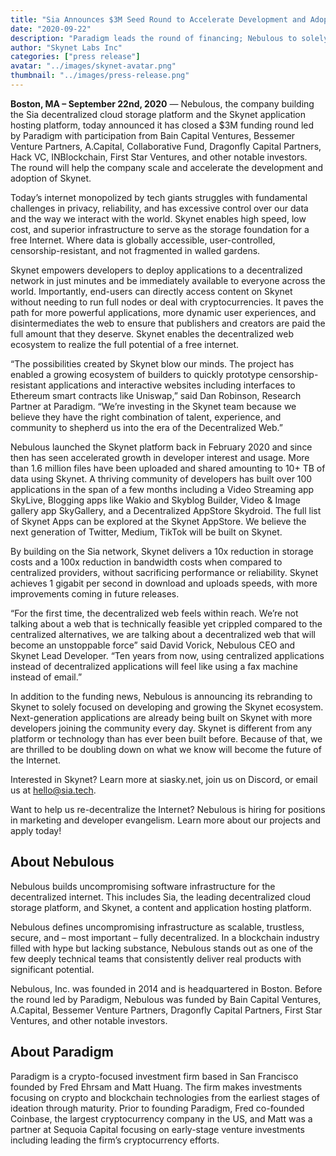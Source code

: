 ```yaml
---
title: "Sia Announces $3M Seed Round to Accelerate Development and Adoption of the Web3 platform Skynet"
date: "2020-09-22"
description: "Paradigm leads the round of financing; Nebulous to solely focus on Skynet"
author: "Skynet Labs Inc"
categories: ["press release"]
avatar: "../images/skynet-avatar.png"
thumbnail: "../images/press-release.png"
---
```


**Boston, MA – September 22nd, 2020** — Nebulous, the company building the Sia decentralized cloud storage platform and the Skynet application hosting platform, today announced it has closed a $3M funding round led by Paradigm with participation from Bain Capital Ventures, Bessemer Venture Partners, A.Capital, Collaborative Fund, Dragonfly Capital Partners, Hack VC, INBlockchain, First Star Ventures, and other notable investors. The round will help the company scale and accelerate the development and adoption of Skynet.

Today’s internet monopolized by tech giants struggles with fundamental challenges in privacy, reliability, and has excessive control over our data and the way we interact with the world. Skynet enables high speed, low cost, and superior infrastructure to serve as the storage foundation for a free Internet. Where data is globally accessible, user-controlled, censorship-resistant, and not fragmented in walled gardens.

Skynet empowers developers to deploy applications to a decentralized network in just minutes and be immediately available to everyone across the world. Importantly, end-users can directly access content on Skynet without needing to run full nodes or deal with cryptocurrencies. It paves the path for more powerful applications, more dynamic user experiences, and disintermediates the web to ensure that publishers and creators are paid the full amount that they deserve. Skynet enables the decentralized web ecosystem to realize the full potential of a free internet.

“The possibilities created by Skynet blow our minds. The project has enabled a growing ecosystem of builders to quickly prototype censorship-resistant applications and interactive websites including interfaces to Ethereum smart contracts like Uniswap,” said Dan Robinson, Research Partner at Paradigm. “We’re investing in the Skynet team because we believe they have the right combination of talent, experience, and community to shepherd us into the era of the Decentralized Web.”

Nebulous launched the Skynet platform back in February 2020 and since then has seen accelerated growth in developer interest and usage. More than 1.6 million files have been uploaded and shared amounting to 10+ TB of data using Skynet. A thriving community of developers has built over 100 applications in the span of a few months including a Video Streaming app SkyLive, Blogging apps like Wakio and Skyblog Builder, Video & Image gallery app SkyGallery, and a Decentralized AppStore Skydroid. The full list of Skynet Apps can be explored at the Skynet AppStore. We believe the next generation of Twitter, Medium, TikTok will be built on Skynet.

By building on the Sia network, Skynet delivers a 10x reduction in storage costs and a 100x reduction in bandwidth costs when compared to centralized providers, without sacrificing performance or reliability. Skynet achieves 1 gigabit per second in download and uploads speeds, with more improvements coming in future releases.

“For the first time, the decentralized web feels within reach. We’re not talking about a web that is technically feasible yet crippled compared to the centralized alternatives, we are talking about a decentralized web that will become an unstoppable force” said David Vorick, Nebulous CEO and Skynet Lead Developer. “Ten years from now, using centralized applications instead of decentralized applications will feel like using a fax machine instead of email.”

In addition to the funding news, Nebulous is announcing its rebranding to Skynet to solely focused on developing and growing the Skynet ecosystem. Next-generation applications are already being built on Skynet with more developers joining the community every day. Skynet is different from any platform or technology than has ever been built before. Because of that, we are thrilled to be doubling down on what we know will become the future of the Internet.

Interested in Skynet? Learn more at siasky.net, join us on Discord, or email us at hello@sia.tech.

Want to help us re-decentralize the Internet? Nebulous is hiring for positions in marketing and developer evangelism. Learn more about our projects and apply today!

## About Nebulous

Nebulous builds uncompromising software infrastructure for the decentralized internet. This includes Sia, the leading decentralized cloud storage platform, and Skynet, a content and application hosting platform.

Nebulous defines uncompromising infrastructure as scalable, trustless, secure, and – most important – fully decentralized. In a blockchain industry filled with hype but lacking substance, Nebulous stands out as one of the few deeply technical teams that consistently deliver real products with significant potential.

Nebulous, Inc. was founded in 2014 and is headquartered in Boston. Before the round led by Paradigm, Nebulous was funded by Bain Capital Ventures, A.Capital, Bessemer Venture Partners, Dragonfly Capital Partners, First Star Ventures, and other notable investors.

## About Paradigm

Paradigm is a crypto-focused investment firm based in San Francisco founded by Fred Ehrsam and Matt Huang. The firm makes investments focusing on crypto and blockchain technologies from the earliest stages of ideation through maturity. Prior to founding Paradigm, Fred co-founded Coinbase, the largest cryptocurrency company in the US, and Matt was a partner at Sequoia Capital focusing on early-stage venture investments including leading the firm’s cryptocurrency efforts.
